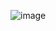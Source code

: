 ![image](https://github.com/ThanhTranVan56/DesignDiagram/assets/135210912/b1d30087-9ee2-4447-8fa9-374d15c50e06)
